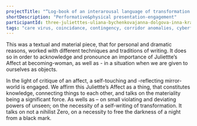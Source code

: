 ```yaml
---
projectTitle: "“Log-book of an interarousal language of transformation in the Cave-Hole-Zero”"
shortDescription: "Performative&physical presentation-engagement"
participantId: three-julietttes-uliana-bychenkovajanna-dolgova-inna-krasnoper
tags: "care virus, coincidance, contingency, corridor anomalies, cyberfeminism, desire, intimate interfaces, intoxication, pharmachoreography, rhythm, terror of relationship, yesterday's unalienated celebration"
---
```

This was a textual and material piece, that for personal and dramatic reasons, worked with different techniques and traditions of writing. It does so in order to acknowledge and pronounce an importance of Juliettte’s Affect at becoming-woman, as well as - in a situation when we are given to ourselves as objects.

In the light of critique of an affect, a self-touching and -reflecting mirror-world is engaged. We affirm this Juliettte’s Affect as a thing, that constitutes knowledge, connecting things to each other, and talks on the materiality being a significant force. As wells as – on small violating and deviating powers of unseen; on the necessity of a self-writing of transformation. It talks on not a nihilist Zero, on a necessity to free the darkness of a night from a black mark.
